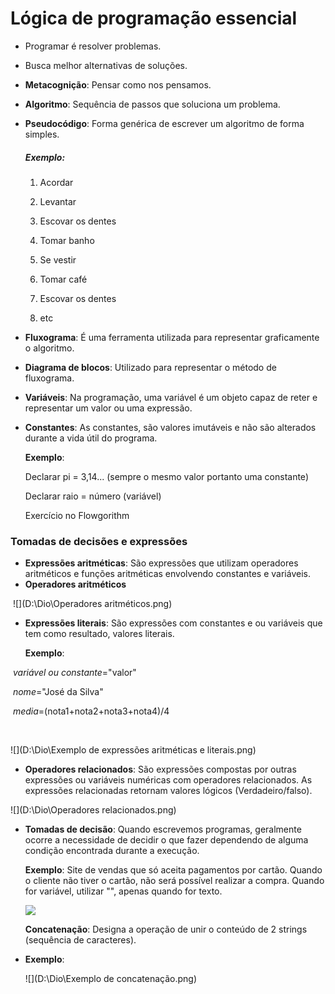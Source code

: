 # Lógica de programação essencial



- Programar é resolver problemas.
- Busca melhor alternativas de soluções.

- **Metacognição**: Pensar como nos pensamos.

- **Algoritmo**: Sequência de passos que soluciona um problema.

- **Pseudocódigo**: Forma genérica de escrever um algoritmo de forma simples.

  ##### Exemplo:

  1.  Acordar

  2. Levantar

  3. Escovar os dentes

  4. Tomar banho

  5. Se vestir

  6. Tomar café

  7. Escovar os dentes

  8. etc

     

- **Fluxograma**: É uma ferramenta utilizada para representar graficamente o algoritmo.

- **Diagrama de blocos**: Utilizado para representar o método de fluxograma.

- **Variáveis**: Na programação, uma variável é um objeto capaz de reter e representar um valor ou uma expressão.

- **Constantes**: As constantes, são valores imutáveis e não são alterados durante a vida útil do programa.

   **Exemplo**:

   Declarar pi = 3,14... (sempre o mesmo valor portanto uma constante)

   Declarar raio = número (variável)

  Exercício no Flowgorithm

### Tomadas de decisões e expressões

- **Expressões aritméticas**: São expressões que utilizam operadores aritméticos e funções aritméticas envolvendo constantes e variáveis.
- **Operadores aritméticos**

​		![](D:\Dio\Operadores aritméticos.png)



- **Expressões literais**: São expressões com constantes e ou variáveis que tem como resultado, valores literais.

  **Exemplo**:

​		*variável ou constante*="valor"

​		*nome*="José da Silva"

​		*media*=(nota1+nota2+nota3+nota4)/4

​	

![](D:\Dio\Exemplo de expressões aritméticas e  literais.png)



- **Operadores relacionados**: São expressões compostas por outras expressões ou variáveis numéricas com operadores relacionados. As expressões relacionadas retornam valores lógicos (Verdadeiro/falso).



![](D:\Dio\Operadores relacionados.png)



- **Tomadas de decisão**: Quando escrevemos programas, geralmente ocorre a necessidade de decidir o que fazer dependendo de alguma condição encontrada durante a execução.

  **Exemplo**: Site de vendas que só aceita pagamentos por cartão. Quando o cliente não tiver o cartão, não será possível realizar a compra. Quando for variável, utilizar "", apenas quando for texto.

  ![](https://drive.google.com/file/d/18Z_yFFfIcLyDth4uQpFA9gLBkKgIgS6L/view?usp=sharing)

  

  **Concatenação**: Designa a operação de unir o conteúdo de 2 strings (sequência de caracteres).

- **Exemplo**:

  ![](D:\Dio\Exemplo de concatenação.png)
